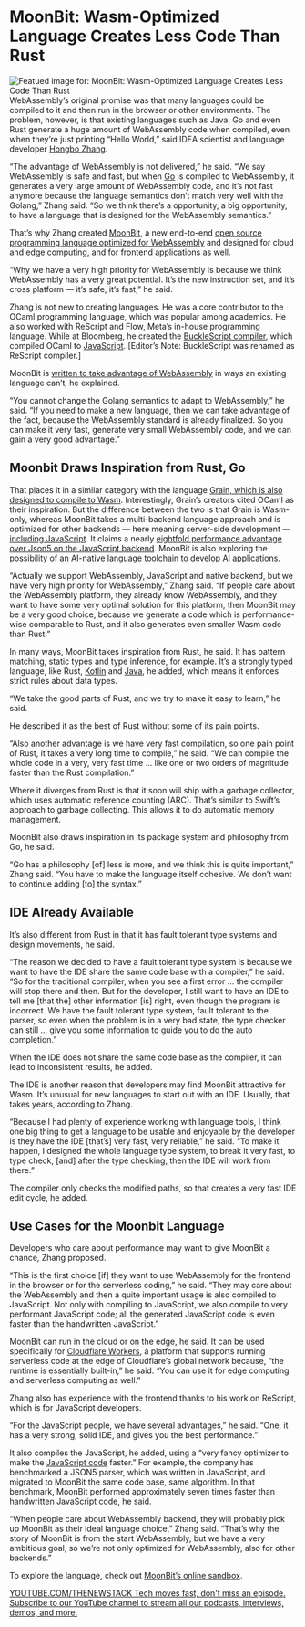 # MoonBit: Wasm-Optimized Language Creates Less Code Than Rust
![Featued image for: MoonBit: Wasm-Optimized Language Creates Less Code Than Rust](https://cdn.thenewstack.io/media/2024/06/6c29d018-moonbitlang-1024x573.png)
WebAssembly’s original promise was that many languages could be compiled to it and then run in the browser or other environments. The problem, however, is that existing languages such as Java, Go and even Rust generate a huge amount of WebAssembly code when compiled, even when they’re just printing “Hello World,” said IDEA scientist and language developer [Hongbo Zhang](https://github.com/bobzhang).

“The advantage of WebAssembly is not delivered,” he said. “We say WebAssembly is safe and fast, but when [Go](https://thenewstack.io/golang-variables-and-data-types-an-introduction/) is compiled to WebAssembly, it generates a very large amount of WebAssembly code, and it’s not fast anymore because the language semantics don’t match very well with the Golang,” Zhang said. “So we think there’s a opportunity, a big opportunity, to have a language that is designed for the WebAssembly semantics.”

That’s why Zhang created [MoonBit](https://www.moonbitlang.com/), a new end-to-end [open source](https://www.moonbitlang.com/blog/moonbitlang-core-opensource#:~:text=MoonBit%20is%20a%20Rust%2Dlike,Core%2C%20under%20Apache%20License%202.0.) [programming language optimized for WebAssembly](https://github.com/moonbitlang) and designed for cloud and edge computing, and for frontend applications as well.

“Why we have a very high priority for WebAssembly is because we think WebAssembly has a very great potential. It’s the new instruction set, and it’s cross platform — it’s safe, it’s fast,” he said.

Zhang is not new to creating languages. He was a core contributor to the OCaml programming language, which was popular among academics. He also worked with ReScript and Flow, Meta’s in-house programming language. While at Bloomberg, he created the [BuckleScript compiler](https://www.bloomberg.com/company/press/open-source-at-bloomberg-introducing-bucklescript/), which compiled OCaml to [JavaScript](https://thenewstack.io/javascript-framework-maintainers-on-unification-potential/). [Editor’s Note: BuckleScript was renamed as ReScript compiler.]

MoonBit is [written to take advantage of WebAssembly](https://thenewstack.io/webassembly/using-web-assembly-written-in-rust-on-the-server-side/) in ways an existing language can’t, he explained.

“You cannot change the Golang semantics to adapt to WebAssembly,” he said. “If you need to make a new language, then we can take advantage of the fact, because the WebAssembly standard is already finalized. So you can make it very fast, generate very small WebAssembly code, and we can gain a very good advantage.”

## Moonbit Draws Inspiration from Rust, Go
That places it in a similar category with the language [Grain, which is also designed to compile to Wasm](https://thenewstack.io/meet-grain-the-high-level-language-optimized-for-webassembly/). Interestingly, Grain’s creators cited OCaml as their inspiration. But the difference between the two is that Grain is Wasm-only, whereas MoonBit takes a multi-backend language approach and is optimized for other backends — here meaning server-side development — [including JavaScript](https://www.moonbitlang.com/blog/js-support). It claims a nearly [eightfold performance advantage over Json5 on the JavaScript backend](https://www.moonbitlang.com/blog/js-support). MoonBit is also exploring the possibility of an [AI-native language toolchain](https://www.moonbitlang.com/blog/moonbit-ai) to develop[ AI applications](https://thenewstack.io/5-best-practices-for-building-reliable-genai-apps/).

“Actually we support WebAssembly, JavaScript and native backend, but we have very high priority for WebAssembly,” Zhang said. “If people care about the WebAssembly platform, they already know WebAssembly, and they want to have some very optimal solution for this platform, then MoonBit may be a very good choice, because we generate a code which is performance-wise comparable to Rust, and it also generates even smaller Wasm code than Rust.”

In many ways, MoonBit takes inspiration from Rust, he said. It has pattern matching, static types and type inference, for example. It’s a strongly typed language, like Rust, [Kotlin](https://thenewstack.io/get-started-using-kotlin-multiplatform-with-a-network-listener-project/) and [Java](https://thenewstack.io/remotely-record-java-logs-from-containers/), he added, which means it enforces strict rules about data types.

“We take the good parts of Rust, and we try to make it easy to learn,” he said.

He described it as the best of Rust without some of its pain points.

“Also another advantage is we have very fast compilation, so one pain point of Rust, it takes a very long time to compile,” he said. “We can compile the whole code in a very, very fast time … like one or two orders of magnitude faster than the Rust compilation.”

Where it diverges from Rust is that it soon will ship with a garbage collector, which uses automatic reference counting (ARC). That’s similar to Swift’s approach to garbage collecting. This allows it to do automatic memory management.

MoonBit also draws inspiration in its package system and philosophy from Go, he said.

“Go has a philosophy [of] less is more, and we think this is quite important,” Zhang said. “You have to make the language itself cohesive. We don’t want to continue adding [to] the syntax.”

## IDE Already Available
It’s also different from Rust in that it has fault tolerant type systems and design movements, he said.

“The reason we decided to have a fault tolerant type system is because we want to have the IDE share the same code base with a compiler,” he said. “So for the traditional compiler, when you see a first error … the compiler will stop there and then. But for the developer, I still want to have an IDE to tell me [that the] other information [is] right, even though the program is incorrect. We have the fault tolerant type system, fault tolerant to the parser, so even when the problem is in a very bad state, the type checker can still … give you some information to guide you to do the auto completion.”

When the IDE does not share the same code base as the compiler, it can lead to inconsistent results, he added.

The IDE is another reason that developers may find MoonBit attractive for Wasm. It’s unusual for new languages to start out with an IDE. Usually, that takes years, according to Zhang.

“Because I had plenty of experience working with language tools, I think one big thing to get a language to be usable and enjoyable by the developer is they have the IDE [that’s] very fast, very reliable,” he said. “To make it happen, I designed the whole language type system, to break it very fast, to type check, [and] after the type checking, then the IDE will work from there.”

The compiler only checks the modified paths, so that creates a very fast IDE edit cycle, he added.

## Use Cases for the Moonbit Language
Developers who care about performance may want to give MoonBit a chance, Zhang proposed.

“This is the first choice [if] they want to use WebAssembly for the frontend in the browser or for the serverless coding,” he said. “They may care about the WebAssembly and then a quite important usage is also compiled to JavaScript. Not only with compiling to JavaScript, we also compile to very performant JavaScript code; all the generated JavaScript code is even faster than the handwritten JavaScript.”

MoonBit can run in the cloud or on the edge, he said. It can be used specifically for [Cloudflare Workers](https://thenewstack.io/cloudflare-raises-1-25-billion-for-startups-using-its-workers-platform/), a platform that supports running serverless code at the edge of Cloudflare’s global network because, “the runtime is essentially built-in,” he said. “You can use it for edge computing and serverless computing as well.”

Zhang also has experience with the frontend thanks to his work on ReScript, which is for JavaScript developers.

“For the JavaScript people, we have several advantages,” he said. “One, it has a very strong, solid IDE, and gives you the best performance.”

It also compiles the JavaScript, he added, using a “very fancy optimizer to make the [JavaScript code](https://thenewstack.io/solid-js-creator-outlines-options-to-reduce-javascript-code/) faster.” For example, the company has benchmarked a JSON5 parser, which was written in JavaScript, and migrated to MoonBit the same code base, same algorithm. In that benchmark, MoonBit performed approximately seven times faster than handwritten JavaScript code, he said.

“When people care about WebAssembly backend, they will probably pick up MoonBit as their ideal language choice,” Zhang said. “That’s why the story of MoonBit is from the start WebAssembly, but we have a very ambitious goal, so we’re not only optimized for WebAssembly, also for other backends.”

To explore the language, check out [MoonBit’s online sandbox](https://try.moonbitlang.com/).

[
YOUTUBE.COM/THENEWSTACK
Tech moves fast, don't miss an episode. Subscribe to our YouTube
channel to stream all our podcasts, interviews, demos, and more.
](https://youtube.com/thenewstack?sub_confirmation=1)